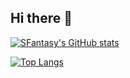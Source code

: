 ## Hi there 👋

[![SFantasy's GitHub stats](https://github-readme-stats.vercel.app/api?username=SFantasy)](https://github.com/SFantasy)

[![Top Langs](https://github-readme-stats.vercel.app/api/top-langs/?username=SFantasy)](https://github.com/SFantasy)
